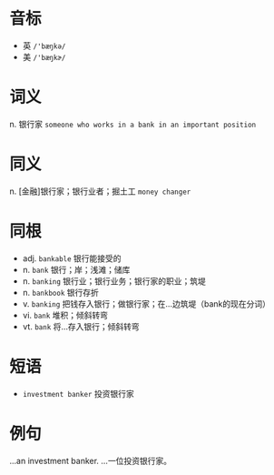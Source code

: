 # 音标

- 英 `/'bæŋkə/`
- 美 `/'bæŋkɚ/`

# 词义

n. 银行家
`someone who works in a bank in an important position`

# 同义

n. [金融]银行家；银行业者；掘土工
`money changer`

# 同根

- adj. `bankable` 银行能接受的
- n. `bank` 银行；岸；浅滩；储库
- n. `banking` 银行业；银行业务；银行家的职业；筑堤
- n. `bankbook` 银行存折
- v. `banking` 把钱存入银行；做银行家；在…边筑堤（bank的现在分词）
- vi. `bank` 堆积；倾斜转弯
- vt. `bank` 将…存入银行；倾斜转弯

# 短语

- `investment banker` 投资银行家

# 例句

...an investment banker.
…一位投资银行家。


